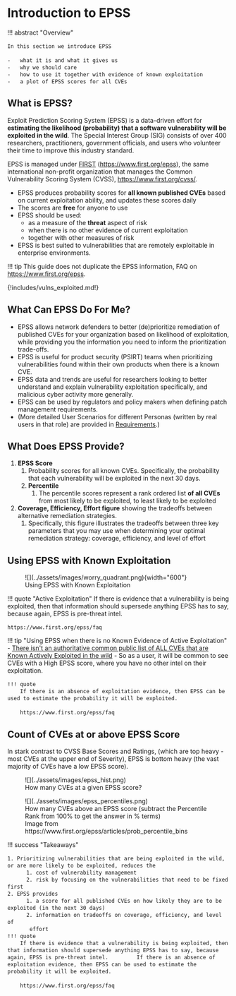 # Introduction to EPSS

!!! abstract "Overview"

    In this section we introduce EPSS

    -   what it is and what it gives us
    -   why we should care 
    -   how to use it together with evidence of known exploitation
    -   a plot of EPSS scores for all CVEs


## What is EPSS?

Exploit Prediction Scoring System (EPSS) is a data-driven effort for
**estimating the likelihood (probability) that a software vulnerability
will be exploited in the wild**. The Special Interest Group (SIG) consists
of over 400 researchers, practitioners, government officials, and users
who volunteer their time to improve this industry standard. 

EPSS is
managed under
<u><a href="https://www.first.org/" rel="nofollow">FIRST</a></u>
(<a href="https://www.first.org/epss" rel="nofollow"
style="letter-spacing: 0.0px;">https://www.first.org/epss</a>), the same
international non-profit organization that manages the Common
Vulnerability Scoring System (CVSS),
<a href="https://www.first.org/cvss/" rel="nofollow"
style="letter-spacing: 0.0px;">https://www.first.org/cvss/</a>.

-   EPSS produces probability scores for **all known published CVEs** based on current
    exploitation ability, and updates these scores daily
-   The scores are **free** for anyone to use  
-   EPSS should be used:
    -   as a measure of the **threat** aspect of risk
    -   when there is no other evidence of current exploitation
    -   together with other measures of risk
-   EPSS is best suited to vulnerabilities that are remotely exploitable
    in enterprise environments.


!!! tip
    This guide does not duplicate the EPSS information, FAQ on https://www.first.org/epss.

{!includes/vulns_exploited.md!}
## What Can EPSS Do For Me?

-   EPSS allows network defenders to better (de)prioritize remediation
    of published CVEs for your organization based on likelihood of
    exploitation, while providing you the information you need to inform
    the prioritization trade-offs.
-   EPSS is useful for product security (PSIRT) teams when prioritizing
    vulnerabilities found within their own products when there is a
    known CVE.
-   EPSS data and trends are useful for researchers looking to better
    understand and explain vulnerability exploitation specifically, and
    malicious cyber activity more generally.
-   EPSS can be used by regulators and policy makers when defining patch
    management requirements.
-   (More detailed User Scenarios for different Personas (written by
    real users in that role) are provided in [Requirements](../requirements/Requirements.md).)

## What Does EPSS Provide?

1.  **EPSS Score**
    1.  Probability scores for all known CVEs. Specifically, the
        probability that each vulnerability will be exploited in the
        next 30 days.
    2.  **Percentile**
        1.  The percentile scores represent a rank ordered list **of all CVEs** from most
            likely to be exploited, to least likely to be exploited
2.  **Coverage, Efficiency, Effort figure** showing the tradeoffs
    between alternative remediation strategies.
    1.  Specifically, this figure illustrates the tradeoffs between
        three key parameters that you may use when determining your
        optimal remediation strategy: coverage, efficiency, and level of
        effort 

## Using EPSS with Known Exploitation 

<figure markdown>
  ![](../assets/images/worry_quadrant.png){width="600"}
  <figcaption> Using EPSS with Known Exploitation</figcaption>
</figure>


!!! quote "Active Exploitation"
    If there is evidence that a vulnerability is being exploited, then that information should supersede anything EPSS has to say, because again, EPSS is pre-threat intel.
    
    https://www.first.org/epss/faq

!!! tip  "Using EPSS when there is no Known Evidence of Active Exploitation"
    - [There isn't an authoritative common public list of ALL CVEs that are Known Actively Exploited in the wild](#what-vulnerabilities-are-being-exploited)
    - So as a user, it will be common to see CVEs with a High EPSS score, where you have no other intel on their exploitation.

    !!! quote
        If there is an absence of exploitation evidence, then EPSS can be used to estimate the probability it will be exploited. 
        
        https://www.first.org/epss/faq

## Count of CVEs at or above EPSS Score

In stark contrast to CVSS Base Scores and Ratings, (which are top heavy - most CVEs at the upper end of Severity), EPSS is bottom heavy (the vast majority of CVEs have a low EPSS score).

<figure markdown>
  ![](../assets/images/epss_hist.png)
  <figcaption> How many CVEs at a given EPSS score? 
</figcaption>
</figure>

<figure markdown>
  ![](../assets/images/epss_percentiles.png)
  <figcaption> How many CVEs above an EPSS score (subtract the Percentile Rank from 100% to get the answer in % terms)<br>Image from https://www.first.org/epss/articles/prob_percentile_bins</figcaption> 
</figure>



!!! success "Takeaways"

    1. Prioritizing vulnerabilities that are being exploited in the wild, or are more likely to be exploited, reduces the
          1. cost of vulnerability management
          2. risk by focusing on the vulnerabilities that need to be fixed first
    2. EPSS provides 
          1. a score for all published CVEs on how likely they are to be exploited (in the next 30 days)
          2. information on tradeoffs on coverage, efficiency, and level of
           effort
    !!! quote 
        If there is evidence that a vulnerability is being exploited, then that information should supersede anything EPSS has to say, because again, EPSS is pre-threat intel.         If there is an absence of exploitation evidence, then EPSS can be used to estimate the probability it will be exploited. 
        
        https://www.first.org/epss/faq

